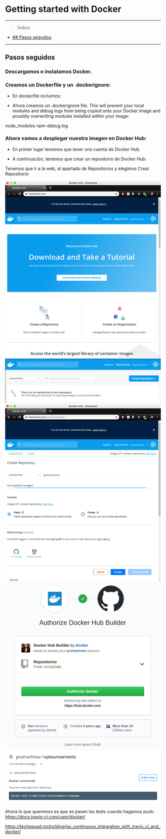 # Getting started with Docker

___________________________________

> Índice

<!--ts-->
- [## Pasos seguidos](#pasos)
<!--te-->

__________________________________________

## Pasos seguidos

<a name="pasos"></a>

### Descargamos e instalamos Docker.

### Creamos un Dockerfile y un .dockerignore:

- En dockerfile incluimos:

- Ahora creamos un .dockerignore file. This will prevent your local modules and debug logs from being copied onto your Docker image and possibly overwriting modules installed within your image: 

node_modules
npm-debug.log

### Ahora vamos a desplegar nuestra imagen en Docker Hub:

- En primer lugar tenemos que tener una cuenta de Docker Hub.

- A continuación, tenemos que crear un repositorio de Docker Hub:  

Tenemos que ir a la web, al apartado de Repositorios y elegimos Crear Repositorio:

![](images/docker1.png)
![](images/docker2.png)
![](images/docker3.png)
![](images/docker4.png)
![](images/docker5.png)


Ahora lo que queremos es que se pasen los tests cuando hagamos push:
https://docs.travis-ci.com/user/docker/

https://techsquad.rocks/blog/go_continuous_integration_with_travis_ci_and_docker/



